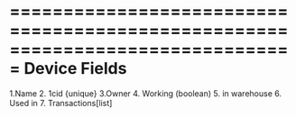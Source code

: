 ===============================================================================
Device Fields
===============================================================================
1.Name 
2. 1cid {unique}
3.Owner
4. Working (boolean)
5. in warehouse
6. Used in
7. Transactions[list]
